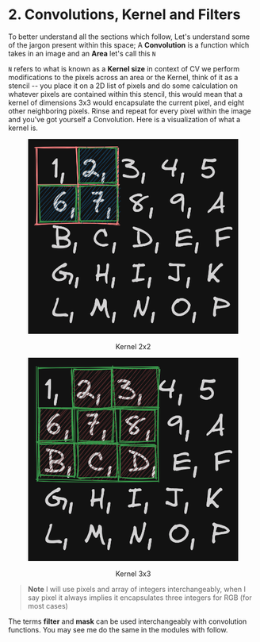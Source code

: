 # 2. Convolutions, Kernel and Filters

To better understand all the sections which follow, Let's understand some of the jargon present within this space; A **Convolution** is a function which takes in an image and an **Area** let's call this `N`

`N` refers to what is known as a **Kernel size** in context of CV we perform modifications to the pixels across an area or the Kernel, think of it as a stencil -- you place it on a 2D list of pixels and do some calculation on whatever pixels are contained within this stencil, this would mean that a kernel of dimensions 3x3 would encapsulate the current pixel, and eight other neighboring pixels. Rinse and repeat for every pixel within the image and you've got yourself a Convolution. Here is a visualization of what a kernel is.

<div align="center">

<figure><img src=".gitbook/assets/kernel-2x2.png" alt=""><figcaption><p>Kernel 2x2</p></figcaption></figure>

 

<figure><img src=".gitbook/assets/kernel-3x3.png" alt=""><figcaption><p>Kernel 3x3</p></figcaption></figure>

</div>

> **Note** I will use pixels and array of integers interchangeably, when I say pixel it always implies it encapsulates three integers for RGB (for most cases)

The terms **filter** and **mask** can be used interchangeably with convolution functions. You may see me do the same in the modules with follow.
